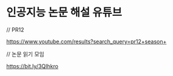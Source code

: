 # 인공지능 논문 해설 유튜브

// PR12

https://www.youtube.com/results?search_query=pr12+season+

// 논문 읽기 모임

https://bit.ly/3QIhkro

